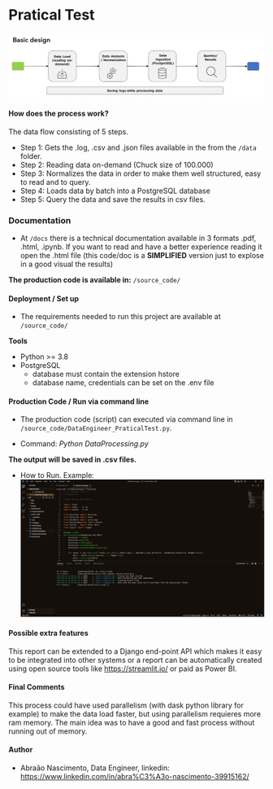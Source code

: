 # Pratical Test
![](images/basic_design.jpg)

#### How does the process work?
The data flow consisting of 5 steps. 

- Step 1: Gets the .log, .csv and .json files available in the  from the `/data` folder.
- Step 2: Reading data on-demand (Chuck size of 100.000) 
- Step 3: Normalizes the data in order to make them well structured, easy to read and to query.
- Step 4: Loads data by batch into a PostgreSQL database 
- Step 5: Query the data and save the results in csv files.

### Documentation
* At `/docs` there is a technical documentation available in 3 formats .pdf, .html, .ipynb. If you want to read and have a better experience reading it open the .html file (this code/doc is a **SIMPLIFIED** version just to explose in a good visual the results) 

**The production code is available in:** `/source_code/`

#### Deployment / Set up
* The requirements needed to run this project are available at `/source_code/` 

**Tools**
* Python >= 3.8 
* PostgreSQL 
    - database must contain the extension hstore
    - database name, credentials can be set on the .env file

#### Production Code / Run via command line
* The production code (script) can executed via command line in `/source_code/DataEngineer_PraticalTest.py`.
- Command: *Python DataProcessing.py*

**The output will be saved in .csv files.**

- How to Run. Example:
![](images/terminal.jpg)

#### Possible extra features
This report can be extended to a Django end-point API which makes it easy to be integrated into other systems or a report can be automatically created using open source tools like https://streamlit.io/ or paid as Power BI. 

#### Final Comments
This process could have used parallelism (with dask python library for example) to make the data load faster, but using parallelism requieres more ram memory. The main idea was to have a good and fast process without running out of memory.

#### Author
* Abraão Nascimento, Data Engineer, linkedin: https://www.linkedin.com/in/abra%C3%A3o-nascimento-39915162/

